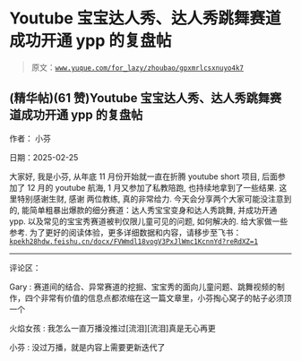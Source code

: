 # Youtube 宝宝达人秀、达人秀跳舞赛道成功开通 ypp 的复盘帖

> 原文：[`www.yuque.com/for_lazy/zhoubao/gpxmrlcsxnuyo4k7`](https://www.yuque.com/for_lazy/zhoubao/gpxmrlcsxnuyo4k7)

## (精华帖)(61 赞)Youtube 宝宝达人秀、达人秀跳舞赛道成功开通 ypp 的复盘帖

作者： 小芬

日期：2025-02-25

大家好, 我是小芬, 从年底 11 月份开始就一直在折腾 youtube short 项目, 后面参加了 12 月的 youtube 航海, 1 月又参加了私教陪跑,
也持续地拿到了一些结果. 这里特别感谢生财, 感谢 两位教练, 真的非常给力. 今天会分享两个大家可能没注意到的,
能简单粗暴出爆款的细分赛道：达人秀宝宝变身和达人秀跳舞, 并成功开通 ypp. 以及常见的宝宝秀赛道被判仅限儿童可见的问题, 如何解决的. 给大家做一些参考.
为了更好的阅读体验，更多详细数据和内容，请移步至飞书： [`kpekh28hdw.feishu.cn/docx/FVWmdl18vogV3PxJlWmc1KcnnYd?reRdXZ=1`](https://kpekh28hdw.feishu.cn/docx/FVWmdl18vogV3PxJlWmc1KcnnYd?reRdXZ=1)

* * *

评论区：

Gary : 赛道间的结合、异常赛道的挖掘、宝宝秀的面向儿童问题、跳舞视频的制作，四个非常有价值的信息点都浓缩在这一篇文章里，小芬掏心窝子的帖子必须顶一个

火焰女孩 : 我怎么一直万播没推过[流泪][流泪]真是无心再更

小芬 : 没过万播，就是内容上需要更新迭代了